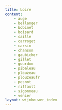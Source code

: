 ```yaml
---
title: Loire
content: 
    - auge
    - bellanger
    - bobinet
    - boisard
    - caille
    - carroget
    - carsin
    - chanson
    - gaubicher
    - gillet
    - gourdon
    - pibaleau
    - plouzeau
    - plouzeaufr
    - pesnot
    - riffault
    - sigonneau
    - venier
layout: wijnbouwer_index
---
```

